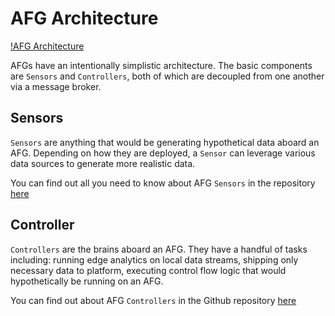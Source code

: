 # AFG Architecture

[!AFG Architecture](./architecture.png)

AFGs have an intentionally simplistic architecture. The basic components are
`Sensors` and `Controllers`, both of which are decoupled from one another via
a message broker.

## Sensors

`Sensors` are anything that would be generating hypothetical data aboard an AFG.
Depending on how they are deployed, a `Sensor` can leverage various data sources
to generate more realistic data.

You can find out all you need to know about AFG `Sensors` in the repository
[here](https://github.com/acbodine/afg-sensor)

## Controller

`Controllers` are the brains aboard an AFG. They have a handful of tasks
including: running edge analytics on local data streams, shipping only
necessary data to platform, executing control flow logic that would
hypothetically be running on an AFG.

You can find out about AFG `Controllers` in the Github repository
[here](https://github.com/acbodine/afg-controller)
